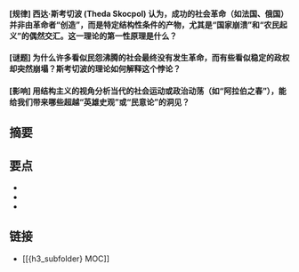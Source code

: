 #### [规律] 西达·斯考切波 (Theda Skocpol) 认为，成功的社会革命（如法国、俄国）并非由革命者“创造”，而是特定结构性条件的产物，尤其是“国家崩溃”和“农民起义”的偶然交汇。这一理论的第一性原理是什么？


#### [谜题] 为什么许多看似民怨沸腾的社会最终没有发生革命，而有些看似稳定的政权却突然崩塌？斯考切波的理论如何解释这个悖论？


#### [影响] 用结构主义的视角分析当代的社会运动或政治动荡（如“阿拉伯之春”），能给我们带来哪些超越“英雄史观”或“民意论”的洞见？


## 摘要


## 要点

- 
- 
- 

## 链接

- [[{h3_subfolder} MOC]]
